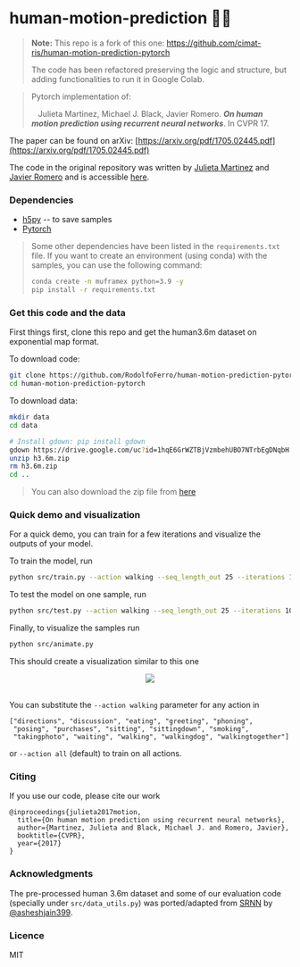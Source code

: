 # human-motion-prediction 🕺🏻

> **Note:** This repo is a fork of this one: https://github.com/cimat-ris/human-motion-prediction-pytorch
>
> The code has been refactored preserving the logic and structure, but adding functionalities to run it in Google Colab.

> Pytorch implementation of:
>
> &nbsp;&nbsp; Julieta Martinez, Michael J. Black, Javier Romero. _**On human motion prediction using recurrent neural networks**_. In CVPR 17.

The paper can be found on arXiv: [https://arxiv.org/pdf/1705.02445.pdf](https://arxiv.org/pdf/1705.02445.pdf)

The code in the original repository was written by [Julieta Martinez](https://github.com/una-dinosauria/) and [Javier Romero](https://github.com/libicocco/) and is accessible [here](https://github.com/enriccorona/human-motion-prediction-pytorch).

### Dependencies

- [h5py](https://github.com/h5py/h5py) -- to save samples
- [Pytorch](https://pytorch.org/)

> Some other dependencies have been listed in the `requirements.txt` file. If you want to create an environment (using conda) with the samples, you can use the following command:
>
> ```sh
> conda create -n muframex python=3.9 -y
> pip install -r requirements.txt
> ```

### Get this code and the data

First things first, clone this repo and get the human3.6m dataset on exponential map format.

To download code:

```sh
git clone https://github.com/RodolfoFerro/human-motion-prediction-pytorch.git
cd human-motion-prediction-pytorch
```

To download data:

```sh
mkdir data
cd data

# Install gdown: pip install gdown
gdown https://drive.google.com/uc?id=1hqE6GrWZTBjVzmbehUBO7NTrbEgDNqbH
unzip h3.6m.zip
rm h3.6m.zip
cd ..
```

> You can also download the zip file from [here](https://drive.google.com/file/d/1hqE6GrWZTBjVzmbehUBO7NTrbEgDNqbH/view?usp=sharing)

### Quick demo and visualization

For a quick demo, you can train for a few iterations and visualize the outputs
of your model.

To train the model, run

```bash
python src/train.py --action walking --seq_length_out 25 --iterations 10000
```

To test the model on one sample, run

```bash
python src/test.py --action walking --seq_length_out 25 --iterations 10000 --load 10000
```

Finally, to visualize the samples run

```bash
python src/animate.py
```

This should create a visualization similar to this one

<p align="center">
  <img src="https://raw.githubusercontent.com/una-dinosauria/human-motion-prediction/master/imgs/walking.gif"><br><br>
</p>

You can substitute the `--action walking` parameter for any action in

```
["directions", "discussion", "eating", "greeting", "phoning",
 "posing", "purchases", "sitting", "sittingdown", "smoking",
 "takingphoto", "waiting", "walking", "walkingdog", "walkingtogether"]
```

or `--action all` (default) to train on all actions.

### Citing

If you use our code, please cite our work

```
@inproceedings{julieta2017motion,
  title={On human motion prediction using recurrent neural networks},
  author={Martinez, Julieta and Black, Michael J. and Romero, Javier},
  booktitle={CVPR},
  year={2017}
}
```

### Acknowledgments

The pre-processed human 3.6m dataset and some of our evaluation code (specially under `src/data_utils.py`) was ported/adapted from [SRNN](https://github.com/asheshjain399/RNNexp/tree/srnn/structural_rnn) by [@asheshjain399](https://github.com/asheshjain399).

### Licence

MIT
